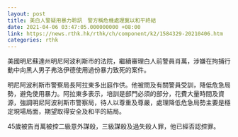```yaml
---
layout: post
title: 美白人警疑用暴力聆訊　警方稱危機處理冀以和平終結
date: 2021-04-06 03:47:05.000000000 +08:00
link: https://news.rthk.hk/rthk/ch/component/k2/1584329-20210406.htm
categories: rthk
---
```


美國明尼蘇達州明尼阿波利斯市的法院，繼續審理白人前警員肖萬，涉嫌在拘捕行動中向黑人男子弗洛伊德使用過份暴力致死的案件。

明尼阿波利斯市警察局長阿拉東多出庭作供。他被問及有關警員受訓，降低危急局勢，避免使用暴力。阿拉東多表示，培訓是部門必須的部分，花費大量時間及資源，強調明尼阿波利斯市警察局，待人以尊重及尊嚴，處理降低危急局勢主要是穩定現場局面，期望取得安全及和平的結局。

45歲被告肖萬被控二級意外謀殺，三級謀殺及過失殺人罪，他已經否認控罪。
